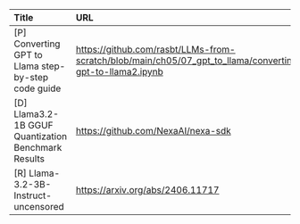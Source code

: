 | Title                                               | URL                                                                                                      |   Score | Date                |
|:----------------------------------------------------|:---------------------------------------------------------------------------------------------------------|--------:|:--------------------|
| [P] Converting GPT to Llama step-by-step code guide | https://github.com/rasbt/LLMs-from-scratch/blob/main/ch05/07_gpt_to_llama/converting-gpt-to-llama2.ipynb |     104 | 2024-09-28 13:51:26 |
| [D] Llama3.2-1B GGUF Quantization Benchmark Results | https://github.com/NexaAI/nexa-sdk                                                                       |      52 | 2024-09-27 19:41:16 |
| [R] Llama-3.2-3B-Instruct-uncensored                | https://arxiv.org/abs/2406.11717                                                                         |      50 | 2024-09-27 15:53:07 |